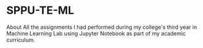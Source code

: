 # SPPU-TE-ML
About All the assignments I had performed during my college's third year in Machine Learning Lab using Jupyter Notebook as part of my academic curriculum.
